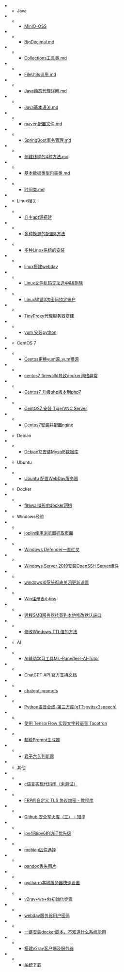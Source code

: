 <!-- docs/_sidebar.md -->

* * Java
* * * [MinIO-OSS](/zh/MinIO-OSS.md)
* * * [BigDecimal.md](/zh/Collections工具类.md)
* * * [Collections工具类.md](/zh/BigDecimal.md)
* * * [FileUtils调用.md](/zh/FileUtils调用.md)
* * * [Java动态代理详解.md](/zh/Java动态代理详解.md)
* * * [Java基本语法.md](/zh/Java基本语法.md)
* * * [maven配置文件.md](/zh/maven配置文件.md)
* * * [SpringBoot事务管理.md](/zh/SpringBoot事务管理.md)
* * * [创建线程的4种方法.md](/zh/创建线程的4种方法.md)
* * * [基本数据类型包装类.md](/zh/基本数据类型包装类.md)
* * * [时间类.md](/zh/时间类.md)

* * Linux相关
* * * [自主apt源搭建](/zh/自主apt源搭建.md)
* * * [多种换源的配置&方法](/zh/多种换源的配置&方法.md)
* * * [多种Linux系统的安装](/zh/多种Linux系统的安装.md)
* * * [linux搭建webdav](/zh/linux搭建webdav.md)
* * * [Linux文件乱码无法选中&&删除](/zh/Linux文件乱码无法选中&&删除.md)
* * * [Linux输错3次密码锁定账户](/zh/Linux输错3次密码锁定账户.md)
* * * [TinyProxy代理服务器搭建](/zh/TinyProxy代理服务器搭建.md)
* * * [yum 安装python](/zh/yum安装python.md)

* * CentOS 7
* * * [Centos更换yum源_yum换源](/zh/Centos更换yum源_yum换源.md)
* * * [centos7 firewalld导致docker网络异常](/zh/firewalld影响docker网络.md)
* * * [Centos7 升级php版本到php7](/zh/Centos7升级php版本到php7.md)
* * * [CentOS7 安装 TigerVNC Server](/zh/CentOS7安装TigerVNCServer.md)
* * * [Centos7安装并配置nginx](/zh/Centos7安装并配置nginx.md)

* * Debian
* * * [Debian12安装Mysql8数据库](/zh/Debian12安装Mysql8数据库.md)

* * Ubuntu
* * * [Ubuntu 配置WebDav服务器](/zh/Ubuntu配置WebDav服务器.md)

* * Docker
* * * [firewalld影响docker网络](/zh/firewalld影响docker网络.md)

* * Windows经验
* * * [joplin使用浏览器抓取页面](/zh/joplin使用浏览器抓取页面.md)
* * * [Windows Defender一直红叉](/zh/WindowsDefender一直红叉.md)
* * * [Windows Server 2019安装OpenSSH Server组件](/zh/WindowsServer2019安装OpenSSHServer组件.md)
* * * [windows10系统彻底关闭更新设置](/zh/windows10系统彻底关闭更新设置.md)
* * * [Win注册表小tips](/zh/Win注册表小tips.md)
* * * [远程SMB服务器挂载到本地修改默认端口](/zh/远程SMB服务器挂载到本地修改默认端口.md)
* * * [修改Windows TTL值的方法](/zh/修改WindowsTTL值的方法.md)

* * AI
* * * [AI辅助学习工具Mr.-Ranedeer-AI-Tutor](/zh/AI辅助学习工具Mr.-Ranedeer-AI-Tutor.md)
* * * [ChatGPT API 官方支持文档](/zh/ChatGPTAPI官方支持文档.md)
* * * [chatgpt-prompts](/zh/chatgpt-prompts.md)
* * * [Python语音合成-第三方库(gTTspyttsx3speech)](/zh/Python语音合成-第三方库(gTTspyttsx3speech).md)
* * * [使用 TensorFlow 实现文字转语音 Tacotron](/zh/使用TensorFlow实现文字转语音Tacotron.md)
* * * [超级Prompt生成器](/zh/超级Prompt生成器.md)
* * * [君子六艺判断器](/zh/君子六艺判断器.md)

* * 其他
* * * [c语言实现代码雨（未测试）](/zh/c语言实现代码雨（未测试）.md)
* * * [FRP的自定义 TLS 协议加密 - 教程库](/zh/FRP的自定义TLS协议加密-教程库.md)
* * * [Github 安全军火库（三） - 知乎](/zh/Github安全军火库（三）-知乎.md)
* * * [ipv4和ipv6的访问优先级](/zh/ipv4和ipv6的访问优先级.md)
* * * [mobian固件选择](/zh/mobian固件选择.md)
* * * [pandoc丢失图片](/zh/pandoc丢失图片.md)
* * * [pycharm本地服务器快速设置](/zh/pycharm本地服务器快速设置.md)
* * * [v2ray+ws+tls初始化步骤](/zh/v2ray+ws+tls初始化步骤.md)
* * * [webdav服务器用户密码](/zh/webdav服务器用户密码.md)
* * * [一键安装docker脚本，不知道什么系统能用](/zh/一键安装docker脚本，不知道什么系统能用.md)
* * * [搭建v2ray客户端及服务器](/zh/搭建v2ray客户端及服务器.md)
* * * [系统下载](/zh/系统下载.md)
